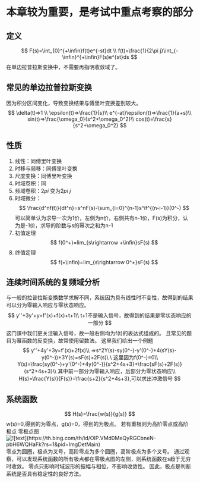 # 本章较为重要，是考试中重点考察的部分
## 定义
$$
F(s)=\int_{0}^{+\infin}f(t)e^{-st}dt \\
f(t)=\frac{1}{2\pi j}\int_{-\infin}^{+\infin}F(s)e^{st}ds
$$
在单边拉普拉斯变换中，不需要再指明收敛域了。

## 常见的单边拉普拉斯变换
因为积分区间变化，导致变换结果与傅里叶变换差别较大。
$$
\delta(t)=>1 \\
\epsilon(t)=>\frac{1}{s}\\
e^{-at}\epsilon(t)=>\frac{1}{a+s}\\
sin(t)=>\frac{\omega_0}{s^2+\omega_0^2}\\
cos(t)=\frac{s}{s^2+\omega_0^2}
$$

## 性质
1. 线性：同傅里叶变换
2. 时移与频移：同傅里叶变换
3. 尺度变换：同傅里叶变换
4. 时域卷积：同
5. 频域卷积：2*pi* 变为2*pi* *j*
6. 时域微分：
$$
\frac{d^nf(t)}{dt^n}=s^nF(s)-\sum_{i=0}^{n-1}s^if^{(n-i-1)}(0^-)
$$
可以简单认为求导一次为1价，左侧为n价，右侧共有n-1价，F(s)为积分，认为是-1价，求导的阶数与s的幂次之和为n-1
7. 初值定理
$$
f(0^+)=lim_{s\rightarrow +\infin}sF(s)
$$
8. 终值定理
$$
f(+\infin)=lim_{s\rightarrow 0^+}sF(s)
$$

## 连续时间系统的复频域分析
与一般的拉普拉斯变换数学求解不同，系统因为具有线性时不变性，故得到的结果可以分为零输入响应与零状态响应。
$$
y''+3y'+y=f'(x)+f(x)+t+1\\
t+1不是输入信号，故得到的结果是零状态响应的一部分
$$
这门课中我们更关注输入信号，故一般右侧均为f(t)的表达式组成的。
且常见的题目为幂函数的反变换，故常使用留数法。
这里我们给出一个例题
$$
y''+4y'+3y=f'(x)+2f(x)\\
=>s^2Y(s)-sy(0^-)-y'(0^-)+4(sY(s)-y(0^-))+3Y(s)=sF(s)+2F(s)\ \ 这里因为f(0^-)=0\\
Y(s)=\frac{sy(0^-)+y'(0^-)+4y(0^-)}{s^2+4s+3}+\frac{sF(s)+2F(s)}{s^2+4s+3}\\
其中前一部分为零输入响应，后部分为零状态响应\\
H(s)=\frac{Y(s)}{F(s)}=\frac{s+2}{s^2+4s+3},可以求出冲激信号
$$

## 系统函数
$$
H(s)=\frac{w(s)}{g(s)}
$$
w(s)=0,得到的为零点，g(s)=0，得到的为极点。
若有重根则为高阶零点或高阶极点
零极点图
![!\[text\](https://th.bing.com/th/id/OIP.VMd0MeQyRGCbneN-pbH6WQHaFk?rs=1&pid=ImgDetMain)](https://pic3.zhimg.com/v2-a32a2e81791259b35423a4df744d751e_r.jpg?source=1940ef5c)
零点为圆圈，极点为叉号，高阶零点为多个圆圈，高阶极点为多个叉号。
通过观察，可以发现系统函数的所有极点都在零极点图的左侧，则系统函数在s趋于无穷时收敛。
零点只影响时域波形的振幅与相位，不影响收敛性。
因此，极点是判断系统是否具有稳定性的良好方法。